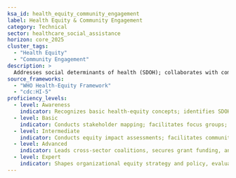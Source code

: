 ```yaml
---
ksa_id: health_equity_community_engagement
label: Health Equity & Community Engagement
category: Technical
sector: healthcare_social_assistance
horizon: core_2025
cluster_tags:
  - "Health Equity"
  - "Community Engagement"
description: >
  Addresses social determinants of health (SDOH); collaborates with community-based organisations to design culturally tailored interventions and measure equity outcomes.
source_frameworks:
  - "WHO Health-Equity Framework"
  - "cdc:HI-5"
proficiency_levels:
  - level: Awareness
    indicator: Recognizes basic health-equity concepts; identifies SDOH factor; attends community meetings.
  - level: Basic
    indicator: Conducts stakeholder mapping; facilitates focus groups; collects demographic data, applies plain-language principles, and adapts materials culturally.
  - level: Intermediate
    indicator: Conducts equity impact assessments; facilitates community advisory boards; integrates SDOH Z-codes into EHR; tracks disparity metrics.
  - level: Advanced
    indicator: Leads cross-sector coalitions, secures grant funding, and implements evidence-based equity interventions.
  - level: Expert
    indicator: Shapes organizational equity strategy and policy, evaluates systemic barriers, and influences public-health policy.
---
```

